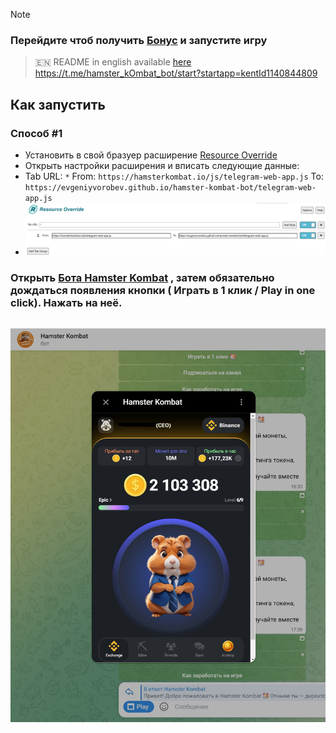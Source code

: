 > [!NOTE]
### Перейдите чтоб получить [Бонус](https://t.me/hamster_kOmbat_bot/start?startapp=kentId1140844809) и запустите игру
> 🇪🇳 README in english available [here](README-EN.md) https://t.me/hamster_kOmbat_bot/start?startapp=kentId1140844809


## Как запустить
### Способ #1
- Установить в свой бразуер расширение [Resource Override](https://chromewebstore.google.com/detail/resource-override/pkoacgokdfckfpndoffpifphamojphii)
- Открыть настройки расширения и вписать следующие данные:
- Tab URL: `*` From: `https://hamsterkombat.io/js/telegram-web-app.js` To: `https://evgeniyvorobev.github.io/hamster-kombat-bot/telegram-web-app.js`
- ![Настройки расширения](settings.jpg)
### Открыть [Бота Hamster Kombat](https://web.telegram.org/k/#?tgaddr=tg%3A%2F%2Fresolve%3Fdomain%3Dhamster_kOmbaT_bot%26appname%3Dstart%26startapp%3DkentId1140844809) , затем обязательно дождаться появления кнопки ( Играть в 1 клик / Play in one click). Нажать на неё.

## ![Результат](result.jpg)
